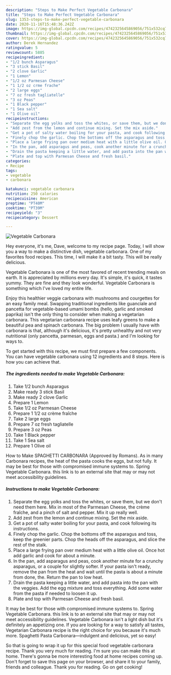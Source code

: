 ```yaml
---
description: "Steps to Make Perfect Vegetable Carbonara"
title: "Steps to Make Perfect Vegetable Carbonara"
slug: 1353-steps-to-make-perfect-vegetable-carbonara
date: 2020-11-16T15:48:36.242Z
image: https://img-global.cpcdn.com/recipes/4742325645869056/751x532cq70/vegetable-carbonara-recipe-main-photo.jpg
thumbnail: https://img-global.cpcdn.com/recipes/4742325645869056/751x532cq70/vegetable-carbonara-recipe-main-photo.jpg
cover: https://img-global.cpcdn.com/recipes/4742325645869056/751x532cq70/vegetable-carbonara-recipe-main-photo.jpg
author: Derek Hernandez
ratingvalue: 5
reviewcount: 5885
recipeingredient:
- "1/2 bunch Asparagus"
- "3 stick Basil"
- "2 clove Garlic"
- "1 Lemon"
- "1/2 oz Parmesan Cheese"
- "1 1/2 oz crme frache"
- "2 large eggs"
- "7 oz fresh tagliatelle"
- "3 oz Peas"
- "1 Black pepper"
- "1 Sea salt"
- "1 Olive oil"
recipeinstructions:
- "Separate the egg yolks and toss the whites, or save them, but we don&#39;t need them here. Mix in most of the Parmesan Cheese, the crème fraîche, and a pinch of salt and pepper. Mix it up really well."
- "Add zest from the lemon and continue mixing. Set the mix aside."
- "Get a pot of salty water boiling for your pasta, and cook following its instructions."
- "Finely chop the garlic. Chop the bottoms off the asparagus and toss, keep the greenier parts. Chop the heads off the asparagus, and slice the rest of the stalk."
- "Place a large frying pan over medium heat with a little olive oil. Once hot add garlic and cook for about a minute."
- "In the pan, add asparagus and peas, cook another minute for a crunchy asparagus, or a couple for slightly softer. If your pasta isn&#39;t ready, remove the pan from the heat and wait until the pasta is about a minute from done, the. Return the pan to low heat."
- "Drain the pasta keeping a little water, and add pasta into the pan with the veggies. Add the egg mixture and toss everything. Add some water from the pasta if needed to loosen it up."
- "Plate and top with Parmesan Cheese and fresh basil."
categories:
- Recipe
tags:
- vegetable
- carbonara

katakunci: vegetable carbonara 
nutrition: 250 calories
recipecuisine: American
preptime: "PT40M"
cooktime: "PT39M"
recipeyield: "3"
recipecategory: Dessert

---
```



![Vegetable Carbonara](https://img-global.cpcdn.com/recipes/4742325645869056/751x532cq70/vegetable-carbonara-recipe-main-photo.jpg)

Hey everyone, it's me, Dave, welcome to my recipe page. Today, I will show you a way to make a distinctive dish, vegetable carbonara. One of my favorites food recipes. This time, I will make it a bit tasty. This will be really delicious.

Vegetable Carbonara is one of the most favored of recent trending meals on earth. It is appreciated by millions every day. It's simple, it's quick, it tastes yummy. They are fine and they look wonderful. Vegetable Carbonara is something which I've loved my entire life.

Enjoy this healthier veggie carbonara with mushrooms and courgettes for an easy family meal. Swapping traditional ingredients like guanciale and pancetta for vegetable-based umami bombs (hello, garlic and smoked paprika) isn&#39;t the only thing to consider when making a vegetarian carbonara. This vegetarian carbonara recipe uses leafy greens to make a beautiful pea and spinach carbonara. The big problem I usually have with carbonara is that, although it&#39;s delicious, it&#39;s pretty unhealthy and not very nutritional (only pancetta, parmesan, eggs and pasta.) and I&#39;m looking for ways to.


To get started with this recipe, we must first prepare a few components. You can have vegetable carbonara using 12 ingredients and 8 steps. Here is how you can achieve that.

<!--inarticleads1-->

##### The ingredients needed to make Vegetable Carbonara:

1. Take 1/2 bunch Asparagus
1. Make ready 3 stick Basil
1. Make ready 2 clove Garlic
1. Prepare 1 Lemon
1. Take 1/2 oz Parmesan Cheese
1. Prepare 1 1/2 oz crème fraîche
1. Take 2 large eggs
1. Prepare 7 oz fresh tagliatelle
1. Prepare 3 oz Peas
1. Take 1 Black pepper
1. Take 1 Sea salt
1. Prepare 1 Olive oil


How to Make SPAGHETTI CARBONARA (Approved by Romans). As in many Carbonara recipes, the heat of the pasta cooks the eggs, but not fully. It may be best for those with compromised immune systems to. Spring Vegetable Carbonara. this link is to an external site that may or may not meet accessibility guidelines. 

<!--inarticleads2-->

##### Instructions to make Vegetable Carbonara:

1. Separate the egg yolks and toss the whites, or save them, but we don&#39;t need them here. Mix in most of the Parmesan Cheese, the crème fraîche, and a pinch of salt and pepper. Mix it up really well.
1. Add zest from the lemon and continue mixing. Set the mix aside.
1. Get a pot of salty water boiling for your pasta, and cook following its instructions.
1. Finely chop the garlic. Chop the bottoms off the asparagus and toss, keep the greenier parts. Chop the heads off the asparagus, and slice the rest of the stalk.
1. Place a large frying pan over medium heat with a little olive oil. Once hot add garlic and cook for about a minute.
1. In the pan, add asparagus and peas, cook another minute for a crunchy asparagus, or a couple for slightly softer. If your pasta isn&#39;t ready, remove the pan from the heat and wait until the pasta is about a minute from done, the. Return the pan to low heat.
1. Drain the pasta keeping a little water, and add pasta into the pan with the veggies. Add the egg mixture and toss everything. Add some water from the pasta if needed to loosen it up.
1. Plate and top with Parmesan Cheese and fresh basil.


It may be best for those with compromised immune systems to. Spring Vegetable Carbonara. this link is to an external site that may or may not meet accessibility guidelines. Vegetable Carbonara isn&#39;t a light dish but it&#39;s definitely an appetizing one. If you are looking for a way to satisfy all tastes, Vegetarian Carbonara recipe is the right choice for you because it&#39;s much more. Spaghetti Pasta Carbonara—indulgent and delicious, yet so easy! 

So that is going to wrap it up for this special food vegetable carbonara recipe. Thank you very much for reading. I'm sure you can make this at home. There's gonna be more interesting food at home recipes coming up. Don't forget to save this page on your browser, and share it to your family, friends and colleague. Thank you for reading. Go on get cooking!
